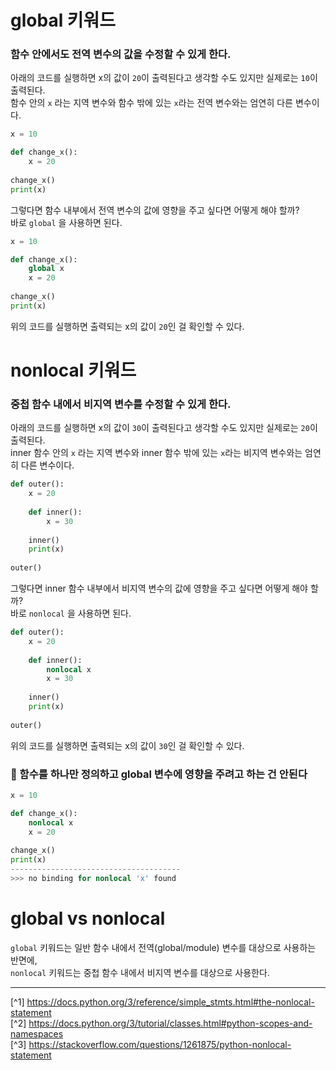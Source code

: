 # global 키워드
### 함수 안에서도 전역 변수의 값을 수정할 수 있게 한다.

아래의 코드를 실행하면 x의 값이 `20`이 출력된다고 생각할 수도 있지만 실제로는 `10`이 출력된다.<br>
함수 안의 `x` 라는 지역 변수와 함수 밖에 있는 `x`라는 전역 변수와는 엄연히 다른 변수이다.
```python
x = 10

def change_x():
    x = 20
    
change_x()
print(x)
```

그렇다면 함수 내부에서 전역 변수의 값에 영향을 주고 싶다면 어떻게 해야 할까?<br>
바로 `global` 을 사용하면 된다.
```python
x = 10

def change_x():
    global x
    x = 20
    
change_x()
print(x)
```

위의 코드를 실행하면 출력되는 x의 값이 `20`인 걸 확인할 수 있다.

# nonlocal 키워드
### 중첩 함수 내에서 비지역 변수를 수정할 수 있게 한다.

아래의 코드를 실행하면 x의 값이 `30`이 출력된다고 생각할 수도 있지만 실제로는 `20`이 출력된다.<br>
inner 함수 안의 `x` 라는 지역 변수와 inner 함수 밖에 있는 `x`라는 비지역 변수와는 엄연히 다른 변수이다.
```python
def outer():
    x = 20
    
    def inner():
        x = 30
        
    inner()
    print(x)
    
outer()
```

그렇다면 inner 함수 내부에서 비지역 변수의 값에 영향을 주고 싶다면 어떻게 해야 할까?<br>
바로 `nonlocal` 을 사용하면 된다.
```python
def outer():
    x = 20
    
    def inner():
        nonlocal x
        x = 30
        
    inner()
    print(x)
    
outer()
```

위의 코드를 실행하면 출력되는 x의 값이 `30`인 걸 확인할 수 있다.

### 📌 함수를 하나만 정의하고 global 변수에 영향을 주려고 하는 건 안된다
```python
x = 10

def change_x():
    nonlocal x
    x = 20
    
change_x()
print(x)
--------------------------------------
>>> no binding for nonlocal 'x' found
```

# global vs nonlocal
`global` 키워드는 일반 함수 내에서 전역(global/module) 변수를 대상으로 사용하는 반면에,<br>
`nonlocal` 키워드는 중첩 함수 내에서 비지역 변수를 대상으로 사용한다.

---

[^1] https://docs.python.org/3/reference/simple_stmts.html#the-nonlocal-statement <br>
[^2] https://docs.python.org/3/tutorial/classes.html#python-scopes-and-namespaces <br>
[^3] https://stackoverflow.com/questions/1261875/python-nonlocal-statement